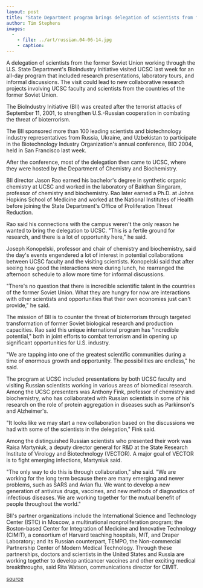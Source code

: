 ```yaml
---
layout: post
title: "State Department program brings delegation of scientists from former Soviet Union to UCSC"
author: Tim Stephens
images:
  -
    - file: ../art/russian.04-06-14.jpg
    - caption: 
---
```


A delegation of scientists from the former Soviet Union working through the U.S. State Department's BioIndustry Initiative visited UCSC last week for an all-day program that included research presentations, laboratory tours, and informal discussions. The visit could lead to new collaborative research projects involving UCSC faculty and scientists from the countries of the former Soviet Union.  

The BioIndustry Initiative (BII) was created after the terrorist attacks of September 11, 2001, to strengthen U.S.-Russian cooperation in combating the threat of bioterrorism.

The BII sponsored more than 100 leading scientists and biotechnology industry representatives from Russia, Ukraine, and Uzbekistan to participate in the Biotechnology Industry Organization's annual conference, BIO 2004, held in San Francisco last week.

After the conference, most of the delegation then came to UCSC, where they were hosted by the Department of Chemistry and Biochemistry.   

BII director Jason Rao earned his bachelor's degree in synthetic organic chemistry at UCSC and worked in the laboratory of Bakthan Singaram, professor of chemistry and biochemistry. Rao later earned a Ph.D. at Johns Hopkins School of Medicine and worked at the National Institutes of Health before joining the State Department's Office of Proliferation Threat Reduction.   

Rao said his connections with the campus weren't the only reason he wanted to bring the delegation to UCSC. "This is a fertile ground for research, and there is a lot of opportunity here," he said.   

Joseph Konopelski, professor and chair of chemistry and biochemistry, said the day's events engendered a lot of interest in potential collaborations between UCSC faculty and the visiting scientists. Konopelski said that after seeing how good the interactions were during lunch, he rearranged the afternoon schedule to allow more time for informal discussions.   

"There's no question that there is incredible scientific talent in the countries of the former Soviet Union. What they are hungry for now are interactions with other scientists and opportunities that their own economies just can't provide," he said.  

The mission of BII is to counter the threat of bioterrorism through targeted transformation of former Soviet biological research and production capacities. Rao said this unique international program has "incredible potential," both in joint efforts to combat terrorism and in opening up significant opportunities for U.S. industry.   

"We are tapping into one of the greatest scientific communities during a time of enormous growth and opportunity. The possibilities are endless," he said.  

The program at UCSC included presentations by both UCSC faculty and visiting Russian scientists working in various areas of biomedical research. Among the UCSC presenters was Anthony Fink, professor of chemistry and biochemistry, who has collaborated with Russian scientists in some of his research on the role of protein aggregation in diseases such as Parkinson's and Alzheimer's.  

"It looks like we may start a new collaboration based on the discussions we had with some of the scientists in the delegation," Fink said.  

Among the distinguished Russian scientists who presented their work was Raisa Martyniuk, a deputy director general for R&D at the State Research Institute of Virology and Biotechnology (VECTOR). A major goal of VECTOR is to fight emerging infections, Martyniuk said.   

"The only way to do this is through collaboration," she said. "We are working for the long term because there are many emerging and newer problems, such as SARS and Avian flu. We want to develop a new generation of antivirus drugs, vaccines, and new methods of diagnostics of infectious diseases. We are working together for the mutual benefit of people throughout the world."  

BII's partner organizations include the International Science and Technology Center (ISTC) in Moscow, a multinational nonproliferation program; the Boston-based Center for Integration of Medicine and Innovative Technology (CIMIT), a consortium of Harvard teaching hospitals, MIT, and Draper Laboratory; and its Russian counterpart, TEMPO, the Non-commercial Partnership Center of Modern Medical Technology. Through these partnerships, doctors and scientists in the United States and Russia are working together to develop anticancer vaccines and other exciting medical breakthroughs, said Rita Watson, communications director for CIMIT.   

[source](http://www1.ucsc.edu/currents/03-04/06-14/scientists.html "Permalink to scientists")
